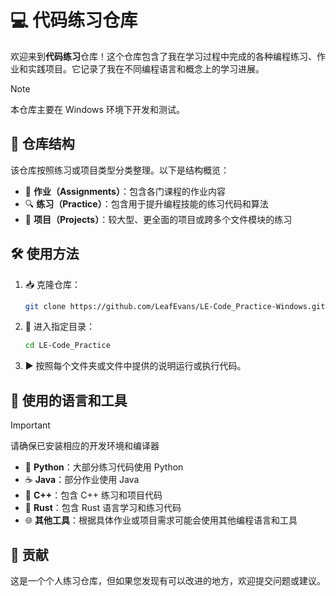 # 💻 代码练习仓库

欢迎来到**代码练习**仓库！这个仓库包含了我在学习过程中完成的各种编程练习、作业和实践项目。它记录了我在不同编程语言和概念上的学习进展。

> [!NOTE]
> 本仓库主要在 Windows 环境下开发和测试。

## 📁 仓库结构

该仓库按照练习或项目类型分类整理。以下是结构概览：

- 📝 **作业（Assignments）**：包含各门课程的作业内容
- 🔍 **练习（Practice）**：包含用于提升编程技能的练习代码和算法
- 🚀 **项目（Projects）**：较大型、更全面的项目或跨多个文件模块的练习

## 🛠️ 使用方法

1. 📥 克隆仓库：

   ```bash
   git clone https://github.com/LeafEvans/LE-Code_Practice-Windows.git
   ```

2. 📂 进入指定目录：

   ```bash
   cd LE-Code_Practice
   ```

3. ▶️ 按照每个文件夹或文件中提供的说明运行或执行代码。

## 🧰 使用的语言和工具

> [!IMPORTANT]
> 请确保已安装相应的开发环境和编译器

- 🐍 **Python**：大部分练习代码使用 Python
- ☕ **Java**：部分作业使用 Java
- 🔧 **C++**：包含 C++ 练习和项目代码
- 🦀 **Rust**：包含 Rust 语言学习和练习代码
- 🌐 **其他工具**：根据具体作业或项目需求可能会使用其他编程语言和工具

## 🤝 贡献

这是一个个人练习仓库，但如果您发现有可以改进的地方，欢迎提交问题或建议。